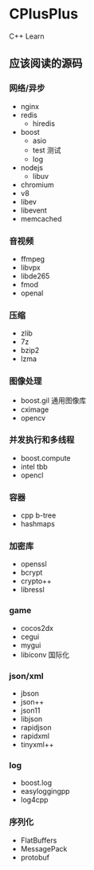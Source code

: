 # CPlusPlus
C++ Learn

## 应该阅读的源码

### 网络/异步
* nginx
* redis
  * hiredis
* boost
  * asio
  * test 测试
  * log
* nodejs
  * libuv
* chromium
* v8
* libev
* libevent
* memcached

### 音视频
* ffmpeg
* libvpx
* libde265
* fmod
* openal

### 压缩
* zlib
* 7z
* bzip2
* lzma

### 图像处理
* boost.gil 通用图像库
* cximage
* opencv

### 并发执行和多线程
* boost.compute
* intel tbb
* opencl

### 容器
* cpp b-tree
* hashmaps

### 加密库
* openssl
* bcrypt
* crypto++
* libressl

### game
* cocos2dx
* cegui
* mygui
* libiconv 国际化

### json/xml
* jbson
* json++
* json11
* libjson
* rapidjson
* rapidxml
* tinyxml++

### log
* boost.log
* easyloggingpp
* log4cpp

### 序列化
* FlatBuffers
* MessagePack
* protobuf

